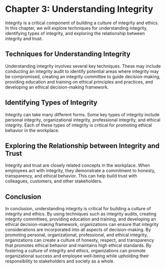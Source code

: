 Chapter 3: Understanding Integrity
==================================

Integrity is a critical component of building a culture of integrity and ethics. In this chapter, we will explore techniques for understanding integrity, identifying types of integrity, and exploring the relationship between integrity and trust.

Techniques for Understanding Integrity
--------------------------------------

Understanding integrity involves several key techniques. These may include conducting an integrity audit to identify potential areas where integrity may be compromised, creating an integrity committee to guide decision-making, providing education and training on ethical principles and practices, and developing an ethical decision-making framework.

Identifying Types of Integrity
------------------------------

Integrity can take many different forms. Some key types of integrity include personal integrity, organizational integrity, professional integrity, and ethical integrity. Each of these types of integrity is critical for promoting ethical behavior in the workplace.

Exploring the Relationship between Integrity and Trust
------------------------------------------------------

Integrity and trust are closely related concepts in the workplace. When employees act with integrity, they demonstrate a commitment to honesty, transparency, and ethical behavior. This can help build trust with colleagues, customers, and other stakeholders.

Conclusion
----------

In conclusion, understanding integrity is critical for building a culture of integrity and ethics. By using techniques such as integrity audits, creating integrity committees, providing education and training, and developing an ethical decision-making framework, organizations can ensure that integrity considerations are incorporated into all aspects of decision-making. By promoting personal, organizational, professional, and ethical integrity, organizations can create a culture of honesty, respect, and transparency that promotes ethical behavior and maintains high ethical standards. By fostering a culture of integrity and ethics, organizations can promote organizational success and employee well-being while upholding their responsibility to stakeholders and society as a whole.

